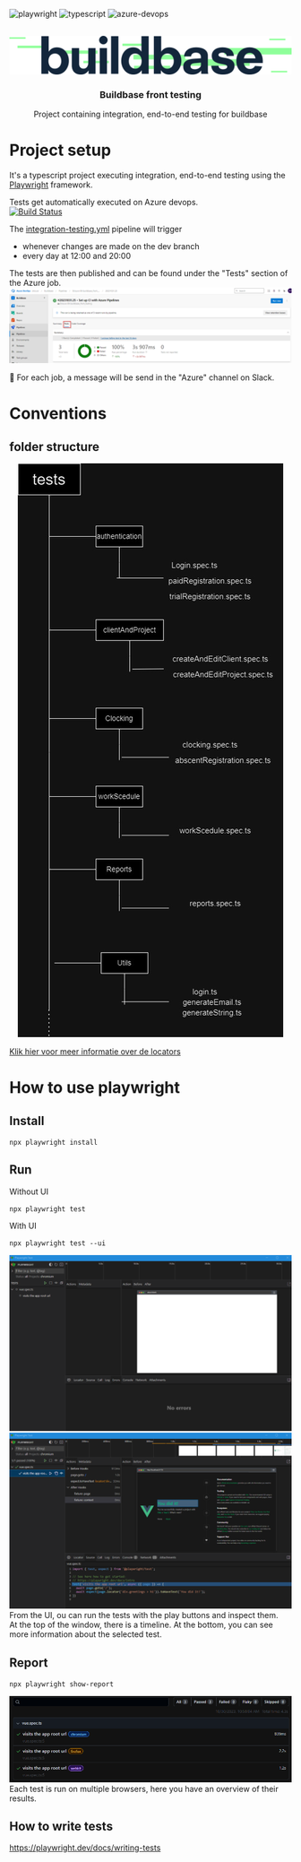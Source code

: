 ![playwright] ![typescript] ![azure-devops]

<br />
<div align="center">
  <a href="https://strouwi.be/">
    <img src="docs/Logo_blauw.png" alt="Logo">
  </a>

<h3 align="center">Buildbase front testing</h3>

  <p align="center">
    Project containing integration, end-to-end testing for buildbase
    <br />
  </p>
</div>

# Project setup

It's a typescript project executing integration, end-to-end testing using the [Playwright](https://playwright.dev/) framework.

Tests get automatically executed on Azure devops.  
[![Build Status](https://dev.azure.com/strouwi/Buildbase/_apis/build/status%2FStrouwi-BV.buildbase_front_testing?branchName=dev)](https://dev.azure.com/strouwi/Buildbase/_build/latest?definitionId=80&branchName=dev)

The [integration-testing.yml](/azure/integration-testing.yml) pipeline will trigger

- whenever changes are made on the dev branch
- every day at 12:00 and 20:00

The tests are then published and can be found under the "Tests" section of the Azure job.
![Azure tests](docs/azure_tests.png)

:mega: For each job, a message will be send in the "Azure" channel on Slack.

# Conventions

## folder structure

<div align="center">
    <img src="docs/folderStructure.jpg" alt="Folder Structure">
</div>

[Klik hier voor meer informatie over de locators](docs/Locators.md)

# How to use playwright

## Install

```
npx playwright install
```

## Run

Without UI

```
npx playwright test
```

With UI

```
npx playwright test --ui
```

![Alt text](docs/playwright_ui_empty.png)
![Alt text](docs/playwright_ui_success.png)
From the UI, ou can run the tests with the play buttons and inspect them.  
At the top of the window, there is a timeline. At the bottom, you can see more information about the selected test.

## Report

```
npx playwright show-report
```

![Alt text](docs/playwright_report.png)
Each test is run on multiple browsers, here you have an overview of their results.

## How to write tests

https://playwright.dev/docs/writing-tests

<!-- MARKDOWN LINKS & IMAGES -->
<!-- https://www.markdownguide.org/basic-syntax/#reference-style-links -->

[playwright]: https://img.shields.io/badge/Playwright-45ba4b?style=for-the-badge&logo=Playwright&logoColor=whit
[typescript]: https://img.shields.io/badge/TypeScript-007ACC?style=for-the-badge&logo=typescript&logoColor=white
[azure-devops]: https://img.shields.io/badge/Azure_DevOps-0078D7?style=for-the-badge&logo=azure-devops&logoColor=white

